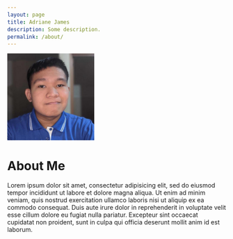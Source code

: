 ```yaml
---
layout: page
title: Adriane James
description: Some description.
permalink: /about/
---
```


<img class="img-rounded" src="/assets/img/uploads/28822916.jpeg" alt="Adriane James" width="200">

# About Me

Lorem ipsum dolor sit amet, consectetur adipisicing elit, sed do eiusmod
tempor incididunt ut labore et dolore magna aliqua. Ut enim ad minim veniam,
quis nostrud exercitation ullamco laboris nisi ut aliquip ex ea commodo
consequat. Duis aute irure dolor in reprehenderit in voluptate velit esse
cillum dolore eu fugiat nulla pariatur. Excepteur sint occaecat cupidatat non
proident, sunt in culpa qui officia deserunt mollit anim id est laborum.

